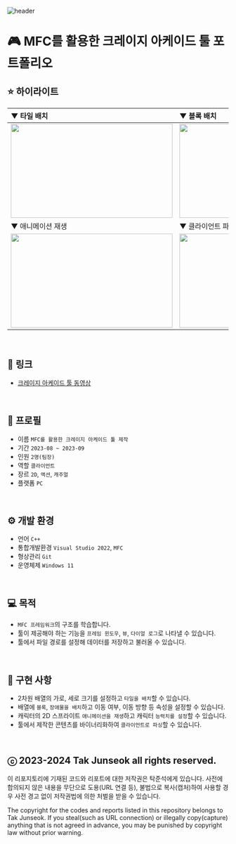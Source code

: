 ![header](https://capsule-render.vercel.app/api?type=waving&color=gradient&height=280&section=header&text=MFC%20Crazy%20Arcade%20Tool&fontSize=70&fontColor=ffffff&fontAlign=50&fontAlignY=45)

# 🎮 MFC를 활용한 크레이지 아케이드 툴 포트폴리오

## ⭐ 하이라이트
|▼ 타일 배치|▼ 블록 배치|
|:---|:---|
|<img src="https://github.com/user-attachments/assets/4ad353e2-d2c2-46c6-a757-d38615c1a029" width="368" height="214">|<img src="https://github.com/user-attachments/assets/be2c3442-d467-497e-bd34-718fc56ce5bf" width="368" height="214">|
|▼ 애니메이션 재생|▼ 클라이언트 파싱|
|<img src="https://github.com/user-attachments/assets/f6bb2972-fb39-4d59-a9d0-25b34289dae8" width="368" height="214">|<img src="https://github.com/user-attachments/assets/c6d49da7-c5e2-4308-ad79-578d9dc04534" width="368" height="214">|
<br>

## 🔗 링크
- [크레이지 아케이드 툴 동영상](https://youtu.be/Uv0Mm6I5fog)
<br>

## 🔎 프로필
- 이름 `MFC를 활용한 크레이지 아케이드 툴 제작`
- 기간 `2023-08 ~ 2023-09`
- 인원 `2명(팀장)`
- 역할 `클라이언트`
- 장르 `2D`, `액션`, `캐주얼`
- 플랫폼 `PC`
<br>

## ⚙️ 개발 환경
- 언어 `C++`
- 통합개발환경 `Visual Studio 2022`, `MFC`
- 형상관리 `Git`
- 운영체제 `Windows 11`
<br>

## 💻 목적
- `MFC 프레임워크`의 구조를 학습합니다.
- 툴이 제공해야 하는 기능을 `프레임 윈도우`, `뷰`, `다이얼 로그`로 나타낼 수 있습니다.
- 툴에서 파일 경로를 설정해 데이터를 저장하고 불러올 수 있습니다.
<br>

## 📜 구현 사항
- 2차원 배열의 가로, 세로 크기를 설정하고 `타일을 배치`할 수 있습니다.
- 배열에 `블록`, `장애물을 배치`하고 이동 여부, 이동 방향 등 속성을 설정할 수 있습니다.
- 캐릭터의 2D 스프라이트 `애니메이션을 재생`하고 캐릭터 `능력치를 설정`할 수 있습니다.
- 툴에서 제작한 콘텐츠를 바이너리화하여 `클라이언트로 파싱`할 수 있습니다.
<br>

## ⓒ 2023-2024 Tak Junseok all rights reserved.
이 리포지토리에 기재된 코드와 리포트에 대한 저작권은 탁준석에게 있습니다. 사전에 합의되지 않은 내용을 무단으로 도용(URL 연결 등), 불법으로 복사(캡처)하여 사용할 경우 사전 경고 없이 저작권법에 의한 처벌을 받을 수 있습니다.

The copyright for the codes and reports listed in this repository belongs to Tak Junseok. If you steal(such as URL connection) or illegally copy(capture) anything that is not agreed in advance, you may be punished by copyright law without prior warning.
